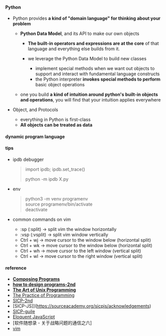 

#### Python  
* Python provides **a kind of "domain language" for thinking about your problem**    
    - **Python Data Model**, and its API to make our own objects  
        + **The built-in operators and expressions are at the core** of that language and everything else builds from it.  

        + we leverage the Python Data Model to build new classes  
            - implement special methods when we want out objects to support and interact with fundamental language constructs  
            - the Python interpreter **invokes special methods to perform** basic object operations  
  
    - one you build **a kind of intuition around python's built-in objects and operations**, you will find that your intuition applies everywhere  
        
* Object, and Protocols  
    - everything in Python is first-class  
    - **All objects can be treated as data**    


#### dynamic program language  

#### tips  
* ipdb debugger  
    >  import ipdb; ipdb.set_trace()  
    >  
    >  python -m ipdb X.py

* env  
    > python3 -m venv programenv  
    > source  programenv/bin/activate   
    > deactivate  

* common commands on vim  
    - :sp (:split) -> split vim the window horizontally  
    - :vsp (:vsplit) -> split vim window vertically  
    - Ctrl + wj -> move cursor to the window below (horizontal split)  
    - Ctrl + wk -> move cursor to the window below (horizontal split)  
    - Ctrl + wh -> move cursor to the left window (vertical split)
    - Ctrl + wl -> move cursor to the right window (vertical split)



#### reference  
* **[Composing Programs](https://composingprograms.com/)**
* **[how to design programs-2nd](https://htdp.org/2018-01-06/Book/index.html)**  
* **[The Art of Unix Programming](http://www.catb.org/~esr/writings/taoup/html/)** 
* [The Practice of Programming](https://book.douban.com/subject/1459281/)
* [SICP-2nd](http://sarabander.github.io/sicp/html/index.xhtml#SEC_Contents)  
* [SICP-JS]](https://sourceacademy.org/sicpjs/acknowledgements)  
* [SICP-guile](https://github.com/zv/SICP-guile)  
* [Eloquent JavaScript](https://eloquentjavascript.net/)
* [软件随想录 - 关于战略问题的通信之六]  
* [vim](https://yannesposito.com/Scratch/en/blog/Learn-Vim-Progressively/)
